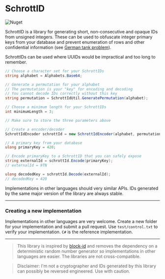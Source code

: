 # SchrottID

<img alt="Nuget" src="https://img.shields.io/nuget/dt/SchrottID?logo=nuget&label=NuGet&link=https%3A%2F%2Fwww.nuget.org%2Fpackages%2FSchrottID%2F">

SchrottID is a library for generating short, non-consecutive and opaque IDs from unsigned integers.
These can be used to obfuscate integer primary keys from your database and prevent enumeration of rows and other
confidential information
(see [German tank problem](https://de.wikipedia.org/wiki/German_tank_problem)).

SchrottIDs can be used where UUIDs would be impractical and too long to remember.

```csharp
// Choose a character set for your SchrottIDs
string alphabet = Alphabets.Base64;

// Generate a permutation for your alphabet
// The permutation is your "key" for encoding and decoding
// You cannot decode IDs correctly without this key
string permutation = SchrottIdUtil.GeneratePermutation(alphabet);

// Choose a minimum length for your SchrottIDs
int minimumLength = 3;

// Make sure to store the three parameters above

// Create a encoder/decoder
SchrottIdEncoder schrottId = new SchrottIdEncoder(alphabet, permutation, minimumLength);

// A primary key from your database
ulong primaryKey = 420;

// Encode primaryKey to a SchrottID that you can safely expose
string externalId = schrottId.Encode(primaryKey);
// externalId = 9TN

ulong decodedKey = schrottId.Decode(externalId);
// decodedKey = 420
```

Implementations in other languages should very similar APIs. IDs generated by the same major version of the library are
always stable.

---

### Creating a new implementation

Implementations in other languages are very welcome. Create a new folder for your implementation and submit a pull
request. Use `test/control.txt` to verify your implementation. `C#` is the reference implementation.

---

> This library is inspired by [block-id](https://github.com/drifting-in-space/block-id) and removes the dependency on a
> deterministic random number generator so implementations in other languages are easier. The libraries are not
> cross-compatible.

> Disclaimer: I'm not a cryptographer and IDs generated by this library can possibly be reversed engineered. Use with
> caution. 